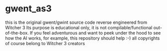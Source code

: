 # gwent_as3
this is the original gwent/gwint source code reverse engineered from Witcher 3
Its purpose is educational only, it is not compilable/functional out-of-the-box. If you feel adventurous and want to peek under the hood to see how the AI works, for example, this repository should help :-)
all copyrights of course belong to Witcher 3 creators